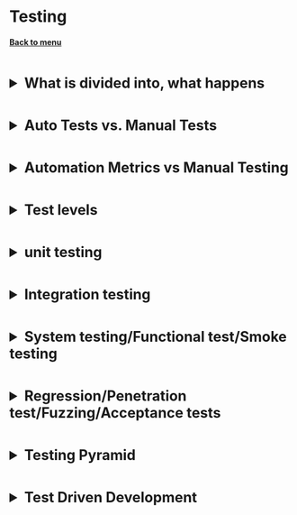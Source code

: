 <h1>Testing</h1> 
<h4> 

[Back to menu](..%2FMenu.md)

</h4>

[//]: # (What is divided into, what happens)
<br>
<details>
    <summary style="font-size: 25px;">
        <b>
            What is divided into, what happens
        </b>
    </summary>
<br>

![](https://elearn.epam.com/assets/courseware/v1/410860fdf29f9661f24af61a730de38d/asset-v1:EPAM+EngXBootcamp+2020+type@asset+block/The_High_Cost_of_Bugs_Tools_1.png)

- **Functional** testing
  (quality assurance of black box testing of a function)
    - **By approaches** (Regressive or domain)
        - depends on the main area of test creation
    - **By levels** (Smoke or Critical)
        - how many tests do we need and how deep do we go.
    - **By Type** (Compatibility or Usability)
        - what specific tests we will choose to solve some possible problems
    - **By disciplines** (Manual or automatic)
        - comparison of manual and automatic control for a number of parameters
- **Non-functional** testing
  (a wide range of external event tests that will affect our application in some way).
  **Are divided into:**
    - performance
    - safety
    - reliability
    - maintainability
    - usability
    - possibility of support

**According to the positivity of the scenario:**
- **Positive** – checking the software for compliance with the expected behavior.
  The main task of testing is to check whether the program works correctly.
- **Negative** – checks if the software will work if
  when user behavior differs from what is expected.

**By code access**
- **White box testing** - testing of a software product with access to the code.
- **Black box testing** - testing without access to the product code.
- **Grey box testing** - testing based on limited knowledge of the internal structure.
  In this case, the tester does not work with the software product code,
  but he is familiar with the internal structure of the program and the interaction between the components.
</details>

[//]: # (Auto tests vs manual tests)
<br>
<details>
    <summary style="font-size: 25px;">
        <b>
            Auto Tests vs. Manual Tests
        </b>
    </summary>
<br>

- **Automatic testing**
  (The automatic code checking software checks the source code
  against a predefined set of rules or best practices.
  The verification program or tool will usually display a list of warnings,
  which are violations of predefined programming standards.)
    - Checks source code against rules or practices
    - Local (self) code checking
    - Instant check
- **Manual testing**
  (Peer reviews or manual code reviews consist of reading line by line
  source code to identify potential problems.)
    - Ability to avoid design errors
    - Opportunity to learn and share knowledge for team members:

**Pros:**
- Lower cost early on
- Each execution is slightly different - has a certain randomness
- Easily adapts to environmental changes
- Flexibility
- Can be supported by tools
- Can detect small changes that tools can't because it doesn't look at them
- Fast execution - fast feedback

**Minuses:**
- Painstaking work
- Some tasks are difficult to complete manually
- Can be monotonous and boring
- Less accurate than automated tests

**Best for:**
- Usability testing
- Studies of the work done
- Testing accessibility

</details>

[//]: # (Automation Metrics vs Manual Testing)
<br>
<details>
    <summary style="font-size: 25px;">
        <b>
            Automation Metrics vs Manual Testing
        </b>
    </summary>
<br>

Test automation is an important part of the software development lifecycle

Test automation metrics:
- **return on investment (ROI)**.
  ![](https://elearn.epam.com/assets/courseware/v1/f331b444beb13eae406ff8cfe5940dbf/asset-v1:EPAM+EngXBootcamp+2020+type@asset+block/Test_automation_metrics__ROI__1_.svg)
- **coverage**
  ![](https://elearn.epam.com/assets/courseware/v1/4a71494e3423095ceeb666113bc48b37/asset-v1:EPAM+EngXBootcamp+2020+type@asset+block/Group.svg)
- **a priority**
  ![](https://elearn.epam.com/assets/courseware/v1/57aeaabf306f279a8af02a99808068ee/asset-v1:EPAM+EngXBootcamp+2020+type@asset+block/Test_automation_metrics__Coverage.svg)
  There are four squares:
    1. high priority, low cost automation;
    2. high priority, high cost;
    3. low priority, low cost;
    4. low priority, high cost.

Automation can save time and money if used correctly,
but for maximum savings in testing costs, you need to find
the right balance between manual and automated testing.

</details>

[//]: # (Test levels)
<br>
<details>
    <summary style="font-size: 25px;">
        <b>
            Test levels
        </b>
    </summary>
<br>

- **Module / Unit-testing** - checking the correct operation of individual modules of the project.
  This type of testing can be performed by the developers themselves.
    - Checking a separate class
    - Check the correctness and operability of the code
    - Verifies satisfaction of business requirements.
    - Provides the best quality, but does not catch all errors in the program
- **Integration Testing** - checking the interaction between several modules of the project.
- **System** - checking the operation of the entire system for compliance with the stated requirements for
  software product.
- **Functional** - emulate the behavior of the end user of the system.
- **Smoke testing** - very small tests that are run before the system starts
  to make sure it works.
- **Regression test** - test emulating the behavior of a real error
- **Acceptance test** - compliance test
- **Penetration test** - checking the system for various vulnerabilities.
- **Fuzzing test** - the idea is to feed the system a random,
  knowingly incorrect or unexpected input data stream.

</details>

[//]: # (Unit testing)
<br>
<details>
    <summary style="font-size: 25px;">
        <b>
            unit testing
        </b>
    </summary>
<br>

Checking that the code is working properly.
Some of the important features of a unit test include:

- Checks the functionality of the smallest elements of the application
- Written by developers
- Easy to run in IDE
- Runs relatively fast
- Easily integrates with CI (continuous integration)

**Why Unit tests**
- Fix/Find defects as development progresses
- Support of the project in the required state

If you're working without unit tests, you'll start wasting time trying to figure out
how the old code works and make sure your change didn't break it.

![](https://elearn.epam.com/assets/courseware/v1/b29602660b52e306c851053d644af883/asset-v1:EPAM+EngXBootcamp+2020+type@asset+block/Unit_testing___why_.svg)

**Principles of Unit Testing:**
They are described by the rule **F.I.R.S.T.**
- **Fast** - tests should be fast.
  When tests run slowly, you don't want to run them often.
  And if you don't run them often, you won't find problems early enough.
  so that they can be easily corrected.
- **Independent (or Isolated)** - tests should not depend on each other.
  One test should not set the conditions for the next test. In order not to cause a cascade of falls
- **Repeatable** - Tests must be repeatable in any environment.
  Test results should be the same at all times and in all places.
- **Self-validating** - Tests must have a logical inference. They either pass or they don't.
  In case of failure, you do not need to run through the log files and look for the cause of the error.
- **Timeliness** - tests must be written in a timely manner,
  just before the production code.

</details>

[//]: # (Integration testing)
<br>
<details>
    <summary style="font-size: 25px;">
        <b>
            Integration testing
        </b>
    </summary>
<br>

**Integration Testing** is one of the testing phases where
**individual software modules are combined and tested as a group**.

The purpose of integration testing is to verify compliance
development of functional, acceptance and reliability requirements.

Example: HTTP request handlers should also test
how the end client of this very service will use it.
This means that in fact, for such tests it is necessary
recreate an almost fully functional environment.

There are several **approaches** to integration testing:
- Upwards. First, the modules of the lower levels themselves are tested, and then ascending to the top of the hierarchy.
- Top down. First, the modules of the highest levels themselves are tested, and then in descending order using stubs.
- Big Bang. All modules of all levels are put together and then tested.

Advantages:
- ensures the assembly of the software system during tests.
- checks compliance with the requirements on the part of the user.
- integration testing is necessary to check whether the software modules work as a whole.


</details>

[//]: # (System testing/Functional testing/Smoke testing)
<br>
<details>
    <summary style="font-size: 25px;">
        <b>
            System testing/Functional test/Smoke testing
        </b>
    </summary>
<br>


**System testing**

**System testing** - one of the phases of testing, carried out
**checking the system as a whole** in order to identify defects

This is a comprehensive test that tests a bunch of several components at once.
The system in this case is perceived as a black box.

**Function test**

A test that is designed to fully emulate the behavior of the end user of the system.
In fact, you must write a robot that will use your system in a test environment.
More often this term is used in relation to the GUI, i.e.
interaction between the user and the graphical interface of the system.

**Smoke testing**

This is a special case of an integration test.
Usually these are very small tests that are run before the system starts,
to make sure that third-party software is working, which is necessary for the correct functioning of our system.
If such tests fail, we can notify the user about the problem or even stop the system from starting.

Such tests are often called smoke tests.
Smoke testing - came from the field of equipment testing,
if, after applying power, smoke and a burning smell appear, then the equipment is faulty.

</details>

[//]: # (Regression/Penetration test/Fuzzing/Acceptance tests)
<br>
<details>
    <summary style="font-size: 25px;">
        <b>
            Regression/Penetration test/Fuzzing/Acceptance tests
        </b>
    </summary>
<br>


**Regression test**

full or partial selection of already executed test cases,
which are repeated to ensure that the existing
functions work fine.

**Penetration test**

Checking the system for various vulnerabilities.
A good example would be tests that check the escaping of SQL commands (injection protection),
data availability and authorization with an expired token, etc.
The difficulty in writing such tests is taking into account all the bottlenecks.
Usually, public information about known vulnerabilities is used for this.
and exploits of the platform used.

**Fuzz test**

More often a kind of system test or vulnerability test.
The idea is to feed the system a random,
knowingly incorrect or unexpected input data stream.
The purpose of such a test is to try to detect violations of the validation and verification logic,
application logic in edge cases, sudden server crashes,
attempts to detect memory leaks or leaks of information about the internal structure of the system,
via raw error messages (stacktrace)

**Acceptance test**

Acceptance testing is a quality assurance (QA) process
which determines to what extent the application satisfies
end user requirements.

</details>

[//]: # (Test pyramid)
<br>
<details>
    <summary style="font-size: 25px;">
        <b>
            Testing Pyramid
        </b>
    </summary>
<br>


"Test Pyramid" is an abstraction that means grouping tests into different levels of detail.
It also gives an idea of how many tests should be in each of these groups.

Two **principles** follow from this pyramid:
- Write tests with different details.
- The higher the level, the fewer tests.

**Levels:**
- **Unit tests** - very fast - thousands of tests can be executed in just a few minutes.
    - they are more stable (FIRST rule)
    - help to think about possible places of error
    - help to find errors at earlier stages
    - fast execution time - fast feedback
    - independence on the user interface, database or api
    - easy to write and easy to maintain
- **Integration tests** - API testing is carried out based on the business logic of the software product.
    - used to test several interconnected modules
    - used to check the execution of business logic
    - rid of the difficulties of using the UI (postman pulls the rest)
    - you need to set up a system similar to the real one, which is why the tests are more expensive
- **System (UI) tests** - One UI test can take up to two hours to complete,
  and the execution is two minutes.
    - checking the correctness of the UI
    - checks the business logic from the user's point of view
    - UI tests are slower and harder to write and maintain,
      therefore it is necessary to minimize them.

![](https://qastart.by/images/Pyramid_API.png)

</details>

[//]: # (Test Driven Development)
<br>
<details>
    <summary style="font-size: 25px;">
        <b>
            Test Driven Development
        </b>
    </summary>
<br>

1. In test-driven development, every new feature **begins with writing a test**.
   To write a test, a developer must clearly understand the specifications and requirements of a feature.

2. In the second step, **run all tests** and see if the new test fails.

3. **Write the code that will cause the test to pass.**
   The new code written at this stage is not perfect.
   At this point, the **only purpose** of the written code is to pass the test.
   The programmer should not write code that goes beyond the functions tested by the test.
   (Can recline into parts 1-2)

4. **Verifying that all tests passed** (may shift to parts 1-3)

5. Repeat until all tests pass and there are no new requirements.
   This is followed by the **refactor code** stage.

</details>
